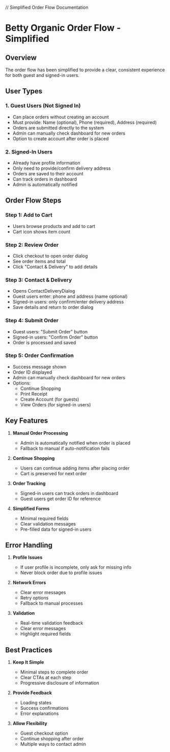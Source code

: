 // Simplified Order Flow Documentation

# Betty Organic Order Flow - Simplified

## Overview
The order flow has been simplified to provide a clear, consistent experience for both guest and signed-in users.

## User Types

### 1. Guest Users (Not Signed In)
- Can place orders without creating an account
- Must provide: Name (optional), Phone (required), Address (required)
- Orders are submitted directly to the system
- Admin can manually check dashboard for new orders
- Option to create account after order is placed

### 2. Signed-In Users
- Already have profile information
- Only need to provide/confirm delivery address
- Orders are saved to their account
- Can track orders in dashboard
- Admin is automatically notified

## Order Flow Steps

### Step 1: Add to Cart
- Users browse products and add to cart
- Cart icon shows item count

### Step 2: Review Order
- Click checkout to open order dialog
- See order items and total
- Click "Contact & Delivery" to add details

### Step 3: Contact & Delivery
- Opens ContactDeliveryDialog
- Guest users enter: phone and address (name optional)
- Signed-in users: only confirm/enter delivery address
- Save details and return to order dialog

### Step 4: Submit Order
- Guest users: "Submit Order" button
- Signed-in users: "Confirm Order" button
- Order is processed and saved

### Step 5: Order Confirmation
- Success message shown
- Order ID displayed
- Admin can manually check dashboard for new orders
- Options:
  - Continue Shopping
  - Print Receipt
  - Create Account (for guests)
  - View Orders (for signed-in users)

## Key Features

1. **Manual Order Processing**
   - Admin is automatically notified when order is placed
   - Fallback to manual if auto-notification fails

2. **Continue Shopping**
   - Users can continue adding items after placing order
   - Cart is preserved for next order

3. **Order Tracking**
   - Signed-in users can track orders in dashboard
   - Guest users get order ID for reference

4. **Simplified Forms**
   - Minimal required fields
   - Clear validation messages
   - Pre-filled data for signed-in users

## Error Handling

1. **Profile Issues**
   - If user profile is incomplete, only ask for missing info
   - Never block order due to profile issues

2. **Network Errors**
   - Clear error messages
   - Retry options
   - Fallback to manual processes

3. **Validation**
   - Real-time validation feedback
   - Clear error messages
   - Highlight required fields

## Best Practices

1. **Keep It Simple**
   - Minimal steps to complete order
   - Clear CTAs at each step
   - Progressive disclosure of information

2. **Provide Feedback**
   - Loading states
   - Success confirmations
   - Error explanations

3. **Allow Flexibility**
   - Guest checkout option
   - Continue shopping after order
   - Multiple ways to contact admin
